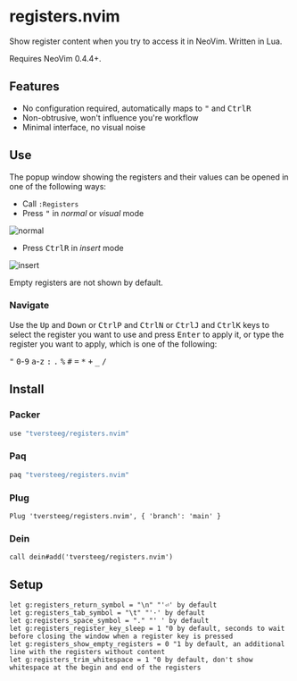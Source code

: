 # registers.nvim

Show register content when you try to access it in NeoVim. Written in Lua.

Requires NeoVim 0.4.4+.

## Features

- No configuration required, automatically maps to <kbd>"</kbd> and <kbd>Ctrl</kbd><kbd>R</kbd>
- Non-obtrusive, won't influence you're workflow
- Minimal interface, no visual noise

## Use

The popup window showing the registers and their values can be opened in one of the following ways:

- Call `:Registers`
- Press <kbd>"</kbd> in _normal_ or _visual_ mode

![normal](docs/normal.png?raw=true)

- Press <kbd>Ctrl</kbd><kbd>R</kbd> in _insert_ mode

![insert](docs/insert.png?raw=true)

Empty registers are not shown by default.

### Navigate

Use the <kbd>Up</kbd> and <kbd>Down</kbd> or <kbd>Ctrl</kbd><kbd>P</kbd> and <kbd>Ctrl</kbd><kbd>N</kbd> or <kbd>Ctrl</kbd><kbd>J</kbd> and <kbd>Ctrl</kbd><kbd>K</kbd> keys to select the register you want to use and press <kbd>Enter</kbd> to apply it, or type the register you want to apply, which is one of the following:

<kbd>"</kbd> <kbd>0</kbd>-<kbd>9</kbd> <kbd>a</kbd>-<kbd>z</kbd> <kbd>:</kbd> <kbd>.</kbd> <kbd>%</kbd> <kbd>#</kbd> <kbd>=</kbd> <kbd>*</kbd> <kbd>+</kbd> <kbd>_</kbd> <kbd>/</kbd>

## Install

### Packer

```lua
use "tversteeg/registers.nvim"
```

### Paq

```lua
paq "tversteeg/registers.nvim"
```

### Plug

```vim
Plug 'tversteeg/registers.nvim', { 'branch': 'main' }
```

### Dein

```vim
call dein#add('tversteeg/registers.nvim')
```

## Setup

```vim
let g:registers_return_symbol = "\n" "'⏎' by default
let g:registers_tab_symbol = "\t" "'·' by default
let g:registers_space_symbol = "." "' ' by default
let g:registers_register_key_sleep = 1 "0 by default, seconds to wait before closing the window when a register key is pressed
let g:registers_show_empty_registers = 0 "1 by default, an additional line with the registers without content
let g:registers_trim_whitespace = 1 "0 by default, don't show whitespace at the begin and end of the registers
```
